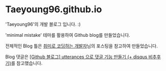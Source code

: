 # Taeyoung96.github.io
'Taeyoung96'의 개발 블로그 입니다. :)

'minimal mistake' 테마를 활용하여 Github blog를 만들었습니다.  

전체적인 Blog 틀은 [취미로 코딩하는 개발자](https://devinlife.com/howto/)님의 포스팅을 참고하여 만들었습니다.  

Blog 댓글은 [[Github 블로그] utterances 으로 댓글 기능 만들기 (+ disqus 비추후기)](https://ansohxxn.github.io/blog/utterances/)를 참고했습니다.  
